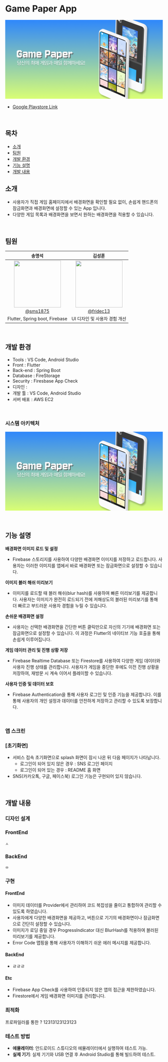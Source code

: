 # Game Paper App

![프로젝트 이미지](https://github.com/sms1875/GamePaper/blob/master/Frame%201.png?raw=true)

- [Google Playstore Link](https://play.google.com/store/apps/details?id=io.github.sms1875.gamepaper)
  
<br>

## 목차

* [소개](#소개)
* [팀원](#팀원)
* [개발 환경](#개발-환경)
* [기능 설명](#기능-설명)
* [개발 내용](#개발-내용)
  
## 소개

- 사용자가 직접 게임 홈페이지에서 배경화면을 확인할 필요 없이, 손쉽게 핸드폰의 잠금화면과 배경화면에 설정할 수 있는 App 입니다.
- 다양한 게임 목록과 배경화면을 보면서 원하는 배경화면을 적용할 수 있습니다.

<br>

## 팀원

<div align="center">

| **송명석** | **김성훈** |
| :------: |  :------: |
| [<img src="https://avatars.githubusercontent.com/u/67058185?v=4" height=150 width=150> <br/> @sms1875](https://github.com/sms1875) | [<img src="https://avatars.githubusercontent.com/u/59463154?v=4" height=150 width=150> <br/> @fridec13](https://github.com/fridec13) | fridec13
| Flutter, Spring boot, Firebase | UI 디자인 및 사용자 경험 개선 |

</div>

<br>

## 개발 환경

- Tools : VS Code, Android Studio
- Front : Flutter
- Back-end : Spring Boot
- Database : FireStorage
- Security : Firesbase App Check
- 디자인 : <!--[Figma](https://www.figma.com/file/fAisC2pEKzxTOzet9CfqML/README(oh-my-code)?node-id=39%3A1814)-->
- 개발 툴 : VS Code, Android Studio
- 서버 배포 : AWS EC2
  
<br>

### 시스템 아키텍처

![시스템 아키텍처](https://github.com/sms1875/GamePaper/blob/master/Frame%201.png?raw=true)

<br>

## 기능 설명

**배경화면 이미지 로드 및 설정**

- Firebase 스토리지를 사용하여 다양한 배경화면 이미지를 저장하고 로드합니다. 사용자는 이러한 이미지를 앱에서 바로 배경화면 또는 잠금화면으로 설정할 수 있습니다.

**이미지 블러 해쉬 미리보기**

- 이미지를 로드할 때 블러 해쉬(blur hash)를 사용하여 빠른 미리보기를 제공합니다. 사용자는 이미지가 완전히 로드되기 전에 저해상도의 블러된 미리보기를 통해 더 빠르고 부드러운 사용자 경험을 누릴 수 있습니다.

**손쉬운 배경화면 설정**

- 사용자는 선택한 배경화면을 간단한 버튼 클릭만으로 자신의 기기에 배경화면 또는 잠금화면으로 설정할 수 있습니다. 이 과정은 Flutter의 네이티브 기능 호출을 통해 손쉽게 이루어집니다.

**게임 데이터 관리 및 진행 상황 저장**

- Firebase Realtime Database 또는 Firestore를 사용하여 다양한 게임 데이터와 사용자 진행 상태를 관리합니다. 사용자가 게임을 중단한 후에도 이전 진행 상황을 저장하여, 재방문 시 계속 이어서 플레이할 수 있습니다.

**사용자 인증 및 데이터 보호**
   
- Firebase Authentication을 통해 사용자 로그인 및 인증 기능을 제공합니다. 이를 통해 사용자의 개인 설정과 데이터를 안전하게 저장하고 관리할 수 있도록 보장합니다.

<br>

### 앱 스크린

### [초기화면]
- 서비스 접속 초기화면으로 splash 화면이 잠시 나온 뒤 다음 페이지가 나타납니다.
    - 로그인이 되어 있지 않은 경우 : SNS 로그인 페이지
    - 로그인이 되어 있는 경우 : README 홈 화면
- SNS(카카오톡, 구글, 페이스북) 로그인 기능은 구현되어 있지 않습니다.
<!--
| 초기화면 |
|----------|
|![splash](https://user-images.githubusercontent.com/112460466/210172920-aef402ed-5aef-4d4a-94b9-2b7147fd8389.gif)|
-->
<br>

## 개발 내용

### 디자인 설계
<!--
| ㅁ | ㅠ | ㄴ |
|----------|----------|----------|
|![splash](https://user-images.githubusercontent.com/112460466/210172920-aef402ed-5aef-4d4a-94b9-2b7147fd8389.gif)|![splash](https://user-images.githubusercontent.com/112460466/210172920-aef402ed-5aef-4d4a-94b9-2b7147fd8389.gif)|![splash](https://user-images.githubusercontent.com/112460466/210172920-aef402ed-5aef-4d4a-94b9-2b7147fd8389.gif)|

-->
### FrontEnd

```
ㅅ
```

### BackEnd

```
ㅁ
```

### 구현

#### FrontEnd

* 이미지 데이터를 Provider에서 관리하여 코드 복잡성을 줄이고 통합하여 관리할 수 있도록 하였습니다.
* 사용자에게 다양한 배경화면을 제공하고, 버튼으로 기기의 배경화면이나 잠금화면으로 간단히 설정할 수 있습니다.
* 이미지가 로딩 중일 경우 ProgressIndicator 대신 BlurHash를 적용하여 블러된 미리보기를 제공합니다.
* Error Code 맵핑을 통해 사용자가 이해하기 쉬운 에러 메시지를 제공합니다.

#### BackEnd

* ㄹㄹㄹ

#### Etc

* Firebase App Check를 사용하여 인증되지 않은 앱의 접근을 제한하였습니다.
* Firestore에서 게임 배경화면 이미지를 관리합니다.

### 최적화

프로파일러를 통한 ?
12313123123123

### 테스트 방법

- **에뮬레이터**: 안드로이드 스튜디오의 에뮬레이터에서 실행하여 테스트 가능.
- **실제 기기**: 실제 기기와 USB 연결 후 Android Studio를 통해 빌드하여 테스트.

